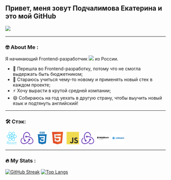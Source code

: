 ## Привет, меня зовут Подчалимова Екатерина и это мой GitHub

<img src="https://img.freepik.com/premium-vector/female-programmist-woman-writing-code-content-manager-young-girl-working-on-laptop-vector-illustration-programmer-woman-software-computer-language-written-by-freelancer_80590-11194.jpg">

---

### :nerd_face: About Me :

Я начинающий Frontend-разработчик <img src="https://media.giphy.com/media/WUlplcMpOCEmTGBtBW/giphy.gif" width="30"> из
России.

- 🔭 Перешла во Frontend-разработку, потому что не смогла выдержать быть бюджетником;
- 🌱 Стараюсь учиться чему-то новому и применять новый стек в каждом проекте;
- ⚡ Хочу вырасти в крутой средней компании;
- 😄 Собираюсь на год уехать в другую страну, чтобы выучить новый язык и подтянуть английский!

---

### :hammer_and_wrench: Стэк:

<div>
  <img src="https://github.com/devicons/devicon/blob/master/icons/react/react-original-wordmark.svg" title="React" alt="React" width="40" height="40"/>&nbsp;
  <img src="https://github.com/devicons/devicon/blob/master/icons/redux/redux-original.svg" title="Redux" alt="Redux " width="40" height="40"/>&nbsp;
  <img src="https://github.com/devicons/devicon/blob/master/icons/css3/css3-plain-wordmark.svg"  title="CSS3" alt="CSS" width="40" height="40"/>&nbsp;
  <img src="https://github.com/devicons/devicon/blob/master/icons/html5/html5-original.svg" title="HTML5" alt="HTML" width="40" height="40"/>&nbsp;
  <img src="https://github.com/devicons/devicon/blob/master/icons/javascript/javascript-original.svg" title="JavaScript" alt="JavaScript" width="40" height="40"/>&nbsp;
<img src="https://github.com/devicons/devicon/blob/master/icons/redux/redux-original.svg" title="Redux" alt="Redux" width="40" height="40"/>&nbsp;
<img src="https://github.com/devicons/devicon/blob/master/icons/webstorm/webstorm-original-wordmark.svg" title="webstorm" alt="webstorm" width="40" height="40"/>&nbsp;
<img src="https://github.com/devicons/devicon/blob/master/icons/webpack/webpack-original-wordmark.svg" title="webpack" alt="webpack" width="40" height="40"/>&nbsp;
</div>

---

### :fire: My Stats :

[![GitHub Streak](http://github-readme-streak-stats.herokuapp.com?user=EkaterinaPodchalimova&theme=dark&background=000000)](https://git.io/streak-stats)
[![Top Langs](https://github-readme-stats.vercel.app/api/top-langs/?username=EkaterinaPodchalimova&layout=compact&theme=vision-friendly-dark)](https://github.com/anuraghazra/github-readme-stats)
